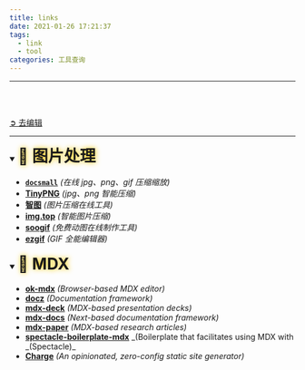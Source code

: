 ```yaml
---
title: links
date: 2021-01-26 17:21:37
tags:
  - link
  - tool
categories: 工具查询
---
```


---

<br />
<br />
<style>
details { user-select: none; }
details[open] summary {text-shadow: #FC0 1px 0 10px;}
summary h1 { display: inline; line-height: 1.5em !important; }
summary:focus { outline: none; }
summary+* { padding-left: 2em; }
</style>

[➲ 去编辑](https://github.com/jarze/Blog/edit/page/source/_posts/links/index.md)

---

<details open="open"><summary><h1>🤡 图片处理</h1></summary>

- [**`docsmall`**](https://docsmall.com/) _(在线 jpg、png、gif 压缩缩放)_
- [**TinyPNG**](https://tinypng.com) _(jpg、png 智能压缩)_
- [**智图**](https://zhitu.isux.us) _(图片压缩在线工具)_
- [**img.top**](https://img.top) _(智能图片压缩)_
- [**soogif**](https://www.soogif.com) _(免费动图在线制作工具)_
- [**ezgif**](https://ezgif.com) _(GIF 全能编辑器)_

</details>

<!-- more -->

<details open="open"><summary><h1>🤡 MDX</h1></summary>

- [**ok-mdx**](https://github.com/jxnblk/ok-mdx) _(Browser-based MDX editor)_
- [**docz**](https://www.docz.site/) _(Documentation framework)_
- [**mdx-deck**](https://github.com/jxnblk/mdx-deck) _(MDX-based presentation decks)_
- [**mdx-docs**](https://github.com/jxnblk/mdx-docs) _(Next-based documentation framework)_
- [**mdx-paper**](https://github.com/hubgit/mdx-paper) _(MDX-based research articles)_
- [**spectacle-boilerplate-mdx**](https://github.com/FormidableLabs/spectacle-boilerplate-mdx) _(Boilerplate that facilitates using MDX with _(Spectacle)\_
- [**Charge**](https://charge.js.org/) _(An opinionated, zero-config static site generator)_

</details>
<br />
<br />
<br />
<br />
